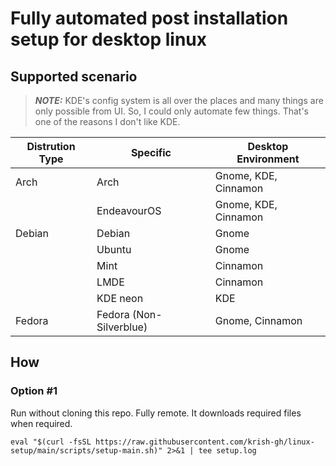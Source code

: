 # Fully automated post installation setup for desktop linux

## Supported scenario

> **_NOTE:_** KDE's config system is all over the places and many things are only possible from UI. So, I could only automate few things. That's one of the reasons I don't like KDE.

| Distrution Type | Specific                | Desktop Environment  |
| --------------- | ----------------------- | -------------------- |
| Arch            | Arch                    | Gnome, KDE, Cinnamon |
|                 | EndeavourOS             | Gnome, KDE, Cinnamon |
| Debian          | Debian                  | Gnome                |
|                 | Ubuntu                  | Gnome                |
|                 | Mint                    | Cinnamon             |
|                 | LMDE                    | Cinnamon             |
|                 | KDE neon                | KDE                  |
| Fedora          | Fedora (Non-Silverblue) | Gnome, Cinnamon      |

## How

### Option #1
Run without cloning this repo. Fully remote. It downloads required files when required.

`
eval "$(curl -fsSL https://raw.githubusercontent.com/krish-gh/linux-setup/main/scripts/setup-main.sh)" 2>&1 | tee setup.log
`
